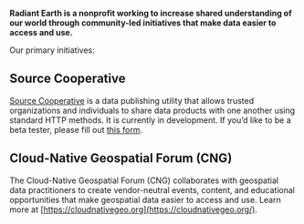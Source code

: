 **Radiant Earth is a nonprofit working to increase shared understanding of our world through community-led initiatives that make data easier to access and use.**

Our primary initiatives:

## Source Cooperative
[Source Cooperative](https://source.coop) is a data publishing utility that allows trusted organizations and individuals to share data products with one another using standard HTTP methods. It is currently in development. If you’d like to be a beta tester, please fill out [this form](https://forms.gle/fjMpYrwpVZEaBExW6).

## Cloud-Native Geospatial Forum (CNG)
The Cloud-Native Geospatial Forum (CNG) collaborates with geospatial data practitioners to create vendor-neutral events, content, and educational opportunities that make geospatial data easier to access and use. Learn more at [https://cloudnativegeo.org](https://cloudnativegeo.org/).
